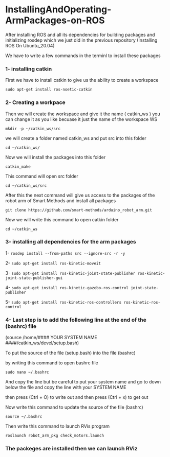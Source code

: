 # InstallingAndOperating-ArmPackages-on-ROS

After installing ROS and all its dependencies for building packages and initializing rosdep which we just did in the previous repository (Installing ROS On Ubuntu_20.04) 

We have to write a few commands in the terminl to install these packages 

### 1- installing catkin 

First we have to install catkin to give us the ability to create a workspace 

```sudo apt-get install ros-noetic-catkin```

### 2- Creating a workpace 

Then we will create the workspace and give it the name ( catkin_ws ) you can change it as you like becuase it just the name of the workspace WS

```mkdir -p ~/catkin_ws/src```

we will create a folder named catkin_ws and put src into this folder

```cd ~/catkin_ws/```

Now we will install the packages into this folder 

```catkin_make```

This command will open src folder 

```cd ~/catkin_ws/src```

After this the next command will give us access to the packages of the robot arm of Smart Methods and install all packages 

```git clone https://github.com/smart-methods/arduino_robot_arm.git ```

Now we will write this command to open catkin folder 

```cd ~/catkin_ws```

### 3- installing all dependencies for the arm packages 

1- ```rosdep install --from-paths src --ignore-src -r -y```

2- ```sudo apt-get install ros-kinetic-moveit```

3- ```sudo apt-get install ros-kinetic-joint-state-publisher ros-kinetic-joint-state-publisher-gui```

4- ```sudo apt-get install ros-kinetic-gazebo-ros-control joint-state-publisher```

5- ```sudo apt-get install ros-kinetic-ros-controllers ros-kinetic-ros-control```

### 4- Last step is to add the following line at the end of the (bashrc) file
(source /home/#### YOUR SYSTEM NAME ####/catkin_ws/devel/setup.bash)

To put the source of the file (setup.bash) into the file (bashrc)

by writing this command to open bashrc file 

```sudo nano ~/.bashrc```

And copy the line but be careful to put your system name and go to down below the file and copy the line with your SYSTEM NAME

then press (Ctrl + O)  to write out 
and 
then press (Ctrl + x) to get out 

Now write this command to update the source of the file (bashrc)

```source ~/.bashrc```

Then write this command to launch RVis program

```roslaunch robot_arm_pkg check_motors.launch```

###  The packeges are installed then we can launch RViz

